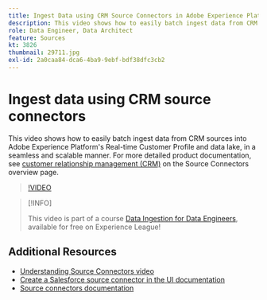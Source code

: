 ```yaml
---
title: Ingest Data using CRM Source Connectors in Adobe Experience Platform
description: This video shows how to easily batch ingest data from CRM sources into Adobe Experience Platform's Real-time Customer Profile and data lake, in a seamless and scalable manner.
role: Data Engineer, Data Architect
feature: Sources
kt: 3826
thumbnail: 29711.jpg
exl-id: 2a0caa84-dca6-4ba9-9ebf-bdf38dfc3cb2
---
```

# Ingest data using CRM source connectors

This video shows how to easily batch ingest data from CRM sources into Adobe Experience Platform's Real-time Customer Profile and data lake, in a seamless and scalable manner. For more detailed product documentation, see [customer relationship management (CRM)](https://experienceleague.adobe.com/docs/experience-platform/sources/home.html?lang=en#access-control-for-sources-in-data-ingestion) on the Source Connectors overview page.

>[!VIDEO](https://video.tv.adobe.com/v/29711?quality=12&learn=on)

>[!INFO]
>
> This video is part of a course [Data Ingestion for Data Engineers](https://experienceleague.adobe.com/?recommended=ExperiencePlatform-D-1-2020.1.dataingestion), available for free on Experience League!

## Additional Resources

* [Understanding Source Connectors video](overview.md)
* [Create a Salesforce source connector in the UI documentation](https://experienceleague.adobe.com/docs/experience-platform/sources/ui-tutorials/create/crm/salesforce.html)
* [Source connectors documentation](https://experienceleague.adobe.com/docs/experience-platform/sources/home.html)
